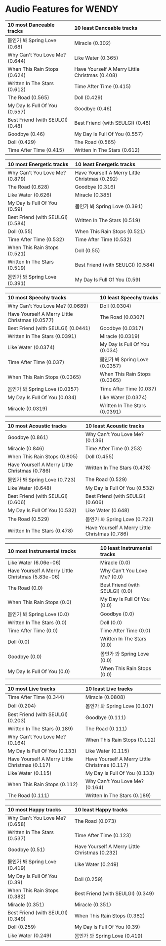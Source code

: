 # Audio Features for WENDY
| 10 most Danceable tracks | 10 least Danceable tracks |
|:---|:---|
| 봄인가 봐 Spring Love (0.68) | Miracle (0.302) |
| Why Can't You Love Me? (0.644) | Like Water (0.365) |
| When This Rain Stops (0.624) | Have Yourself A Merry Little Christmas (0.408) |
| Written In The Stars (0.612) | Time After Time (0.415) |
| The Road (0.565) | Doll (0.429) |
| My Day Is Full Of You (0.557) | Goodbye (0.46) |
| Best Friend (with SEULGI) (0.48) | Best Friend (with SEULGI) (0.48) |
| Goodbye (0.46) | My Day Is Full Of You (0.557) |
| Doll (0.429) | The Road (0.565) |
| Time After Time (0.415) | Written In The Stars (0.612) |

| 10 most Energetic tracks | 10 least Energetic tracks |
|:---|:---|
| Why Can't You Love Me? (0.879) | Have Yourself A Merry Little Christmas (0.292) |
| The Road (0.628) | Goodbye (0.316) |
| Like Water (0.626) | Miracle (0.385) |
| My Day Is Full Of You (0.59) | 봄인가 봐 Spring Love (0.391) |
| Best Friend (with SEULGI) (0.584) | Written In The Stars (0.519) |
| Doll (0.55) | When This Rain Stops (0.521) |
| Time After Time (0.532) | Time After Time (0.532) |
| When This Rain Stops (0.521) | Doll (0.55) |
| Written In The Stars (0.519) | Best Friend (with SEULGI) (0.584) |
| 봄인가 봐 Spring Love (0.391) | My Day Is Full Of You (0.59) |

| 10 most Speechy tracks | 10 least Speechy tracks |
|:---|:---|
| Why Can't You Love Me? (0.0689) | Doll (0.0304) |
| Have Yourself A Merry Little Christmas (0.0577) | The Road (0.0307) |
| Best Friend (with SEULGI) (0.0441) | Goodbye (0.0317) |
| Written In The Stars (0.0391) | Miracle (0.0319) |
| Like Water (0.0374) | My Day Is Full Of You (0.034) |
| Time After Time (0.037) | 봄인가 봐 Spring Love (0.0357) |
| When This Rain Stops (0.0365) | When This Rain Stops (0.0365) |
| 봄인가 봐 Spring Love (0.0357) | Time After Time (0.037) |
| My Day Is Full Of You (0.034) | Like Water (0.0374) |
| Miracle (0.0319) | Written In The Stars (0.0391) |

| 10 most Acoustic tracks | 10 least Acoustic tracks |
|:---|:---|
| Goodbye (0.861) | Why Can't You Love Me? (0.136) |
| Miracle (0.846) | Time After Time (0.253) |
| When This Rain Stops (0.805) | Doll (0.455) |
| Have Yourself A Merry Little Christmas (0.786) | Written In The Stars (0.478) |
| 봄인가 봐 Spring Love (0.723) | The Road (0.529) |
| Like Water (0.648) | My Day Is Full Of You (0.532) |
| Best Friend (with SEULGI) (0.606) | Best Friend (with SEULGI) (0.606) |
| My Day Is Full Of You (0.532) | Like Water (0.648) |
| The Road (0.529) | 봄인가 봐 Spring Love (0.723) |
| Written In The Stars (0.478) | Have Yourself A Merry Little Christmas (0.786) |

| 10 most Instrumental tracks | 10 least Instrumental tracks |
|:---|:---|
| Like Water (6.06e-06) | Miracle (0.0) |
| Have Yourself A Merry Little Christmas (5.83e-06) | Why Can't You Love Me? (0.0) |
| The Road (0.0) | Best Friend (with SEULGI) (0.0) |
| When This Rain Stops (0.0) | My Day Is Full Of You (0.0) |
| 봄인가 봐 Spring Love (0.0) | Goodbye (0.0) |
| Written In The Stars (0.0) | Doll (0.0) |
| Time After Time (0.0) | Time After Time (0.0) |
| Doll (0.0) | Written In The Stars (0.0) |
| Goodbye (0.0) | 봄인가 봐 Spring Love (0.0) |
| My Day Is Full Of You (0.0) | When This Rain Stops (0.0) |

| 10 most Live tracks | 10 least Live tracks |
|:---|:---|
| Time After Time (0.344) | Miracle (0.0808) |
| Doll (0.204) | 봄인가 봐 Spring Love (0.107) |
| Best Friend (with SEULGI) (0.203) | Goodbye (0.111) |
| Written In The Stars (0.189) | The Road (0.111) |
| Why Can't You Love Me? (0.164) | When This Rain Stops (0.112) |
| My Day Is Full Of You (0.133) | Like Water (0.115) |
| Have Yourself A Merry Little Christmas (0.117) | Have Yourself A Merry Little Christmas (0.117) |
| Like Water (0.115) | My Day Is Full Of You (0.133) |
| When This Rain Stops (0.112) | Why Can't You Love Me? (0.164) |
| The Road (0.111) | Written In The Stars (0.189) |

| 10 most Happy tracks | 10 least Happy tracks |
|:---|:---|
| Why Can't You Love Me? (0.658) | The Road (0.073) |
| Written In The Stars (0.537) | Time After Time (0.123) |
| Goodbye (0.51) | Have Yourself A Merry Little Christmas (0.232) |
| 봄인가 봐 Spring Love (0.419) | Like Water (0.249) |
| My Day Is Full Of You (0.39) | Doll (0.259) |
| When This Rain Stops (0.382) | Best Friend (with SEULGI) (0.349) |
| Miracle (0.351) | Miracle (0.351) |
| Best Friend (with SEULGI) (0.349) | When This Rain Stops (0.382) |
| Doll (0.259) | My Day Is Full Of You (0.39) |
| Like Water (0.249) | 봄인가 봐 Spring Love (0.419) |
